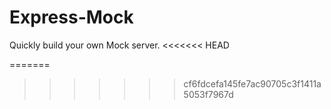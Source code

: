 # Express-Mock
Quickly build your own Mock server.
<<<<<<< HEAD

=======
>>>>>>> cf6fdcefa145fe7ac90705c3f1411a5053f7967d
